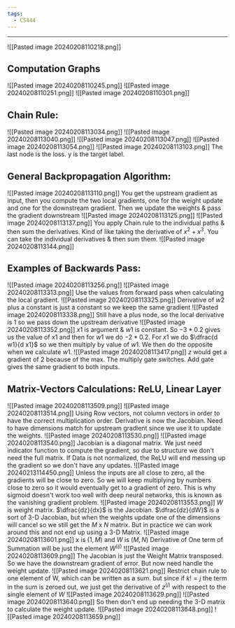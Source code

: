 ```yaml
---
tags:
  - CS444
---
```

 ---
![[Pasted image 20240208110218.png]]

## Computation Graphs
![[Pasted image 20240208110245.png]]
![[Pasted image 20240208110251.png]]
![[Pasted image 20240208110301.png]]

## Chain Rule:
![[Pasted image 20240208113034.png]]
![[Pasted image 20240208113040.png]]
![[Pasted image 20240208113047.png]]
![[Pasted image 20240208113054.png]]
![[Pasted image 20240208113103.png]]
The last node is the loss. y is the target label. 

## General Backpropagation Algorithm:
![[Pasted image 20240208113110.png]]
You get the upstream gradient as input, then you compute the two local gradients, one for the weight update and one for the downstream gradient. Then we update the weights & pass the gradient downstream
![[Pasted image 20240208113125.png]]
![[Pasted image 20240208113137.png]]
You apply Chain rule to the individual paths & then sum the derivatives. Kind of like taking the derivative of $x^2 + x^3$. You can take the individual derivatives & then sum them.
![[Pasted image 20240208113144.png]]

## Examples of Backwards Pass:
![[Pasted image 20240208113256.png]]
![[Pasted image 20240208113313.png]]
Use the values from forward pass when calculating the local gradient.
![[Pasted image 20240208113325.png]]
Derivative of $w2$ plus a constant is just a constant so we keep the same gradient
![[Pasted image 20240208113338.png]]
Still have a plus node, so the local derivative is 1 so we pass down the upstream derivative
![[Pasted image 20240208113352.png]]
$x1$ is argument & $w1$ is constant. So $-3 * 0.2$ gives us the value of $x1$ and then for $w1$ we do $-2 * 0.2$. 
For $x1$ we do $\dfrac{d w1}{d x1}$ so we then multiply by value of $w1$. We then do the opposite when we calculate $w1$.
![[Pasted image 20240208113417.png]]
$z$ would get a gradient of 2 because of the max.
The multiply gate switches. 
Add gate gives the same gradient to both inputs.
## Matrix-Vectors Calculations: ReLU, Linear Layer
![[Pasted image 20240208113509.png]]
![[Pasted image 20240208113514.png]]
Using Row vectors, not column vectors in order to have the correct multiplication order. Derivative is now the Jacobian. 
Need to have dimensions match for upstream gradient since we use it to update the weights.
![[Pasted image 20240208113530.png]]
![[Pasted image 20240208113540.png]]
Jacobian is a diagonal matrix. We just need indicator function to compute the gradient, so due to structure we don't need the full matrix. If Data is not normalized, the ReLU will end messing up the gradient so we don't have any updates. 
![[Pasted image 20240213114450.png]]
Unless the inputs are all close to zero, all the gradients will be close to zero. So we will keep multiplying by numbers close to zero so it would eventually get to a gradient of zero. This is why sigmoid doesn't work too well with deep neural networks, this is known as the vanishing gradient problem. 
![[Pasted image 20240208113553.png]]
$W$ is weight matrix. $\dfrac{dz}{dx}$ is the Jacobian. $\dfrac{dz}{dW}$ is a sort of 3-D Jacobian, but when the weights update one of the dimensions will cancel so we still get the $M$ x $N$ matrix. But in practice we can work around this and not end up using a 3-D Matrix. 
![[Pasted image 20240208113601.png]]
$x$ is $(1, M)$ and $W$ is $(M, N)$
Derivative of One term of Summation will be just the element $W^{(ij)}$ 
![[Pasted image 20240208113609.png]]
The Jacobian is just the Weight Matrix transposed. So we have the downstream gradient of error. But now need handle the weight update.
![[Pasted image 20240208113621.png]]
Restrict chain rule to one element of W, which can be written as a sum. but since if $k != j$ the term in the sum is zeroed out, we just get the derivative of $z^{(j)}$ with respect to the single element of $W$
![[Pasted image 20240208113629.png]]
![[Pasted image 20240208113640.png]]
So then don't end up needing the 3-D matrix to calculate the weight update.
![[Pasted image 20240208113648.png]]
![[Pasted image 20240208113659.png]]

